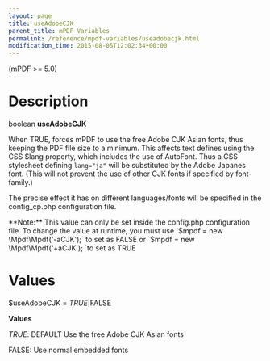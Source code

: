 ```yaml
---
layout: page
title: useAdobeCJK
parent_title: mPDF Variables
permalink: /reference/mpdf-variables/useadobecjk.html
modification_time: 2015-08-05T12:02:34+00:00
---
```


(mPDF >= 5.0)

# Description

boolean **useAdobeCJK**

When <span class="smallblock">TRUE</span>, forces mPDF to use the free Adobe CJK Asian fonts, thus keeping the PDF file
 size to a minimum. This affects text defines using the CSS <span class="parameter">$lang</span> property, which includes
 the use of AutoFont. Thus a CSS stylesheet defining `lang="ja"` will be substituted by the Adobe Japanes font. (This
 will not prevent the use of other CJK fonts if specified by font-family.)

The precise effect it has on different languages/fonts will be specified in the <span class="filename">config_cp.php</span>
 configuration file.

<div class="alert alert-info" role="alert">
	**Note:** This value can only be set inside the <span class="filename">config.php</span>
	configuration file. To change the value at runtime, you must use `$mpdf = new \Mpdf\Mpdf('-aCJK');` to set as
	<span class="smallblock">FALSE</span> or `$mpdf = new \Mpdf\Mpdf('+aCJK'); `to set as
	<span class="smallblock">TRUE</span>
</div>

# Values

<span class="parameter">$useAdobeCJK</span> = *<span class="smallblock">TRUE</span>*|<span class="smallblock">FALSE</span>

**Values**

*<span class="smallblock">TRUE</span>*: <span class="smallblock">DEFAULT</span> Use the free Adobe CJK Asian fonts

<span class="smallblock">FALSE</span>: Use normal embedded fonts

